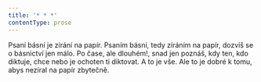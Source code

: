 ```yaml
---
title: '* * *'
contentType: prose
---
```


<section>

Psaní básní je zírání na papír. Psaním básní, tedy zíráním na papír, dozvíš se o básnictví jen málo. Po čase, ale dlouhém!, snad jen poznáš, kdy ten, kdo diktuje, chce nebo je ochoten ti diktovat. A to je vše. Ale to je dobré k tomu, abys nezíral na papír zbytečně.

</section>
